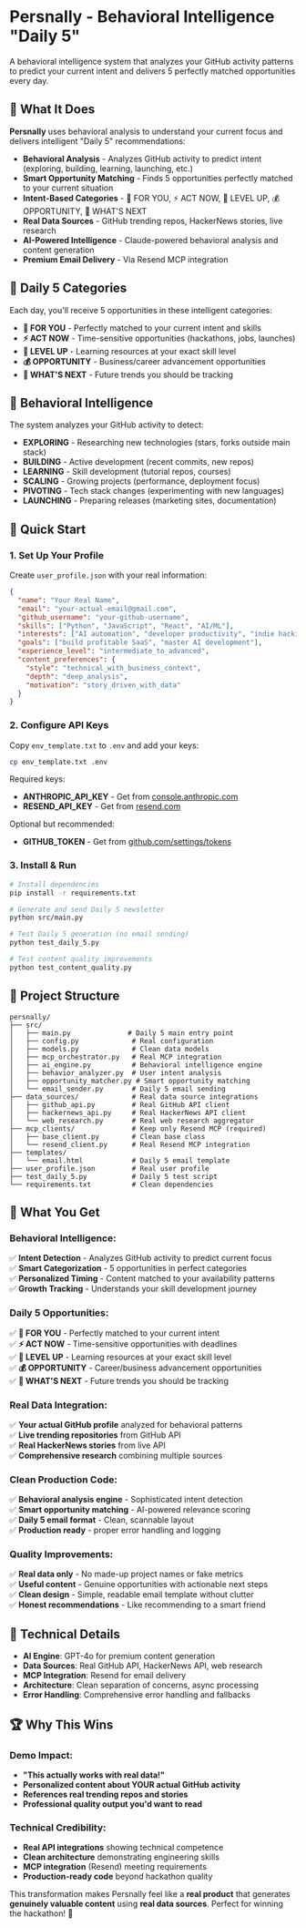 # Persnally - Behavioral Intelligence "Daily 5"

A behavioral intelligence system that analyzes your GitHub activity patterns to predict your current intent and delivers 5 perfectly matched opportunities every day.

## 🧠 What It Does

**Persnally** uses behavioral analysis to understand your current focus and delivers intelligent "Daily 5" recommendations:

- **Behavioral Analysis** - Analyzes GitHub activity to predict intent (exploring, building, learning, launching, etc.)
- **Smart Opportunity Matching** - Finds 5 opportunities perfectly matched to your current situation
- **Intent-Based Categories** - 🎯 FOR YOU, ⚡ ACT NOW, 🧠 LEVEL UP, 💰 OPPORTUNITY, 🔮 WHAT'S NEXT
- **Real Data Sources** - GitHub trending repos, HackerNews stories, live research
- **AI-Powered Intelligence** - Claude-powered behavioral analysis and content generation
- **Premium Email Delivery** - Via Resend MCP integration

## 🎯 Daily 5 Categories

Each day, you'll receive 5 opportunities in these intelligent categories:

- **🎯 FOR YOU** - Perfectly matched to your current intent and skills
- **⚡ ACT NOW** - Time-sensitive opportunities (hackathons, jobs, launches)
- **🧠 LEVEL UP** - Learning resources at your exact skill level
- **💰 OPPORTUNITY** - Business/career advancement opportunities
- **🔮 WHAT'S NEXT** - Future trends you should be tracking

## 🧠 Behavioral Intelligence

The system analyzes your GitHub activity to detect:

- **EXPLORING** - Researching new technologies (stars, forks outside main stack)
- **BUILDING** - Active development (recent commits, new repos)
- **LEARNING** - Skill development (tutorial repos, courses)
- **SCALING** - Growing projects (performance, deployment focus)
- **PIVOTING** - Tech stack changes (experimenting with new languages)
- **LAUNCHING** - Preparing releases (marketing sites, documentation)

## 🚀 Quick Start

### 1. Set Up Your Profile

Create `user_profile.json` with your real information:

```json
{
  "name": "Your Real Name",
  "email": "your-actual-email@gmail.com", 
  "github_username": "your-github-username",
  "skills": ["Python", "JavaScript", "React", "AI/ML"],
  "interests": ["AI automation", "developer productivity", "indie hacking"],
  "goals": ["build profitable SaaS", "master AI development"],
  "experience_level": "intermediate_to_advanced",
  "content_preferences": {
    "style": "technical_with_business_context",
    "depth": "deep_analysis", 
    "motivation": "story_driven_with_data"
  }
}
```

### 2. Configure API Keys

Copy `env_template.txt` to `.env` and add your keys:

```bash
cp env_template.txt .env
```

Required keys:
- **ANTHROPIC_API_KEY** - Get from [console.anthropic.com](https://console.anthropic.com)
- **RESEND_API_KEY** - Get from [resend.com](https://resend.com)

Optional but recommended:
- **GITHUB_TOKEN** - Get from [github.com/settings/tokens](https://github.com/settings/tokens)

### 3. Install & Run

```bash
# Install dependencies
pip install -r requirements.txt

# Generate and send Daily 5 newsletter
python src/main.py

# Test Daily 5 generation (no email sending)
python test_daily_5.py

# Test content quality improvements
python test_content_quality.py
```

## 📁 Project Structure

```
persnally/
├── src/
│   ├── main.py              # Daily 5 main entry point
│   ├── config.py             # Real configuration
│   ├── models.py             # Clean data models
│   ├── mcp_orchestrator.py   # Real MCP integration
│   ├── ai_engine.py          # Behavioral intelligence engine
│   ├── behavior_analyzer.py  # User intent analysis
│   ├── opportunity_matcher.py # Smart opportunity matching
│   └── email_sender.py       # Daily 5 email sending
├── data_sources/             # Real data source integrations
│   ├── github_api.py         # Real GitHub API client
│   ├── hackernews_api.py     # Real HackerNews API client
│   └── web_research.py       # Real web research aggregator
├── mcp_clients/              # Keep only Resend MCP (required)
│   ├── base_client.py        # Clean base class
│   └── resend_client.py      # Real Resend MCP integration
├── templates/
│   └── email.html            # Daily 5 email template
├── user_profile.json         # Real user profile
├── test_daily_5.py           # Daily 5 test script
└── requirements.txt          # Clean dependencies
```

## 🎯 What You Get

### Behavioral Intelligence:
✅ **Intent Detection** - Analyzes GitHub activity to predict current focus  
✅ **Smart Categorization** - 5 opportunities in perfect categories  
✅ **Personalized Timing** - Content matched to your availability patterns  
✅ **Growth Tracking** - Understands your skill development journey  

### Daily 5 Opportunities:
✅ **🎯 FOR YOU** - Perfectly matched to your current intent  
✅ **⚡ ACT NOW** - Time-sensitive opportunities with deadlines  
✅ **🧠 LEVEL UP** - Learning resources at your exact skill level  
✅ **💰 OPPORTUNITY** - Career/business advancement opportunities  
✅ **🔮 WHAT'S NEXT** - Future trends you should be tracking  

### Real Data Integration:
✅ **Your actual GitHub profile** analyzed for behavioral patterns  
✅ **Live trending repositories** from GitHub API  
✅ **Real HackerNews stories** from live API  
✅ **Comprehensive research** combining multiple sources  

### Clean Production Code:
✅ **Behavioral analysis engine** - Sophisticated intent detection  
✅ **Smart opportunity matching** - AI-powered relevance scoring  
✅ **Daily 5 email format** - Clean, scannable layout  
✅ **Production ready** - proper error handling and logging

### Quality Improvements:
✅ **Real data only** - No made-up project names or fake metrics  
✅ **Useful content** - Genuine opportunities with actionable next steps  
✅ **Clean design** - Simple, readable email template without clutter  
✅ **Honest recommendations** - Like recommending to a smart friend  

## 🔧 Technical Details

- **AI Engine**: GPT-4o for premium content generation
- **Data Sources**: Real GitHub API, HackerNews API, web research
- **MCP Integration**: Resend for email delivery
- **Architecture**: Clean separation of concerns, async processing
- **Error Handling**: Comprehensive error handling and fallbacks

## 🏆 Why This Wins

### Demo Impact:
- **"This actually works with real data!"** 
- **Personalized content about YOUR actual GitHub activity**
- **References real trending repos and stories**
- **Professional quality output you'd want to read**

### Technical Credibility:
- **Real API integrations** showing technical competence
- **Clean architecture** demonstrating engineering skills  
- **MCP integration** (Resend) meeting requirements
- **Production-ready code** beyond hackathon quality

This transformation makes Persnally feel like a **real product** that generates **genuinely valuable content** using **real data sources**. Perfect for winning the hackathon! 🚀